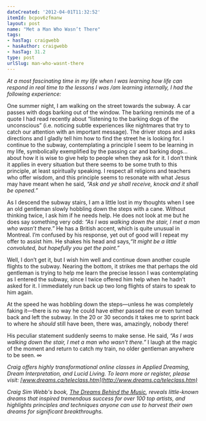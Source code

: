 ```yaml
---
dateCreated: '2012-04-01T11:32:52'
itemId: bcpov6zfmanw
layout: post
name: "Met a Man Who Wasn’t There"
tags:
- hasTag: craigwebb
- hasAuthor: craigwebb
- hasTag: 31.2
type: post
urlSlug: man-who-wasnt-there
---
```

*At a most fascinating time in my life when I was learning how life can respond in real time to the lessons I was /am learning internally, I had the following experience:*

One summer night, I am walking on the street towards the subway. A car passes with dogs barking out of the window. The barking reminds me of a quote I had read recently about “listening to the barking dogs of the unconscious” (i.e. noticing subtle experiences like nightmares that try to catch our attention with an important message). The driver stops and asks directions and I gladly tell him how to find the street he is looking for. I continue to the subway, contemplating a principle I seem to be learning in my life, symbolically exemplified by the passing car and barking dogs... about how it is wise to give help to people when they ask for it. I don’t think it applies in every situation but there seems to be some truth to this principle, at least spiritually speaking. I respect all religions and teachers who offer wisdom, and this principle seems to resonate with what Jesus may have meant when he said, *“Ask and ye shall receive, knock and it shall be opened.”*

As I descend the subway stairs, I am a little lost in my thoughts when I see an old gentleman slowly hobbling down the steps with a cane. Without thinking twice, I ask him if he needs help. He does not look at me but he does say something very odd: *“As I was walking down the stair, I met a man who wasn’t there.”* He has a British accent, which is quite unusual in Montreal. I’m confused by his response, yet out of good will I repeat my offer to assist him. He shakes his head and says,*“It might be a little convoluted, but hopefully you get the point.”* 

Well, I don’t get it, but I wish him well and continue down another couple flights to the subway. Nearing the bottom, it strikes me that perhaps the old gentleman is trying to help me learn the precise lesson I was contemplating as I entered the subway, since I twice offered him help when he hadn’t asked for it. I immediately run back up two long flights of stairs to speak to him again. 

At the speed he was hobbling down the steps—unless he was completely faking it—there is no way he could have either passed me or even turned back and left the subway. In the 20 or 30 seconds it takes me to sprint back to where he *should* still have been, there was, amazingly, nobody there! 

His peculiar statement suddenly seems to make sense. He said, *“As I was walking down the stair, I met a man who wasn’t there.”* I laugh at the magic of the moment and return to catch my train, no older gentleman anywhere to be seen. ∞ 

*Craig offers highly transformational online classes in Applied Dreaming, Dream Interpretation, and Lucid Living. To learn more or register, please visit: [www.dreams.ca/teleclass.htm](http://www.dreams.ca/teleclass.htm)*

*Craig Sim Webb's book, [The Dreams Behind the Music](http://dreamsbehindthemusic.com/), reveals little-known dreams that inspired tremendous success for over 100 top artists, and highlights principles and techniques anyone can use to harvest their own dreams for significant breakthroughs.*







